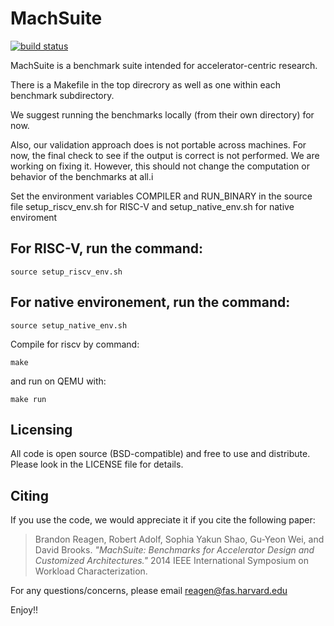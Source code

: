 # MachSuite

[![build status](https://travis-ci.org/breagen/MachSuite.svg?branch=master)](https://travis-ci.org/breagen/MachSuite)

MachSuite is a benchmark suite intended for accelerator-centric research.

There is a Makefile in the top direcrory as well as one within each benchmark
subdirectory.

We suggest running the benchmarks locally (from their own directory) for now.

Also, our validation approach does is not portable across machines.
For now, the final check to see if the output is correct is not performed.
We are working on fixing it. However, this should not change the computation
or behavior of the benchmarks at all.i

Set the environment variables COMPILER and RUN_BINARY in the source file setup_riscv_env.sh
for RISC-V and setup_native_env.sh for native enviroment

## For RISC-V, run the command:
	source setup_riscv_env.sh

## For native environement, run the command: 
	source setup_native_env.sh

Compile for riscv by command:

	make

and run on QEMU with:

	make run


## Licensing

All code is open source (BSD-compatible) and free to use and distribute. Please
look in the LICENSE file for details.

## Citing

If you use the code, we would appreciate it if you cite the following paper:

> Brandon Reagen, Robert Adolf, Sophia Yakun Shao, Gu-Yeon Wei, and David Brooks.
> *"MachSuite: Benchmarks for Accelerator Design and Customized Architectures."*
  2014 IEEE International Symposium on Workload Characterization.

For any questions/concerns, please email [reagen@fas.harvard.edu](reagen@fas.harvard.edu)

Enjoy!!
